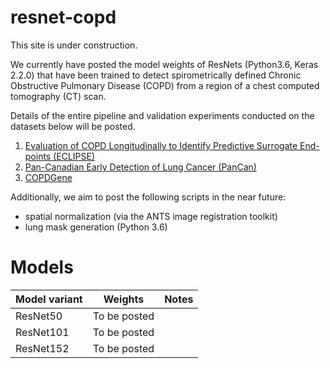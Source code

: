 # resnet-copd

This site is under construction.

We currently have posted the model weights of ResNets (Python3.6, Keras 2.2.0) that have been trained to detect spirometrically defined Chronic Obstructive Pulmonary Disease (COPD) from a region of a chest computed tomography (CT) scan.

Details of the entire pipeline and validation experiments conducted on the datasets below will be posted.
1. [Evaluation of COPD Longitudinally to Identify Predictive Surrogate End-points (ECLIPSE)](http://eclipse-copd.com)
2. [Pan-Canadian Early Detection of Lung Cancer (PanCan)](https://www.tfri.ca/our-research/research-project/early-detection-of-lung-cancer---a-pan-canadian-study)
3. [COPDGene](http://www.copdgene.org/)

Additionally, we aim to post the following scripts in the near future:
- spatial normalization (via the ANTS image registration toolkit)
- lung mask generation (Python 3.6)

# Models

| Model variant        | Weights           | Notes |
| ------------- |:-------------:| -----:|
| ResNet50   | To be posted |  |
| ResNet101      |    To be posted   |    |
| ResNet152      |    To be posted   |    |
